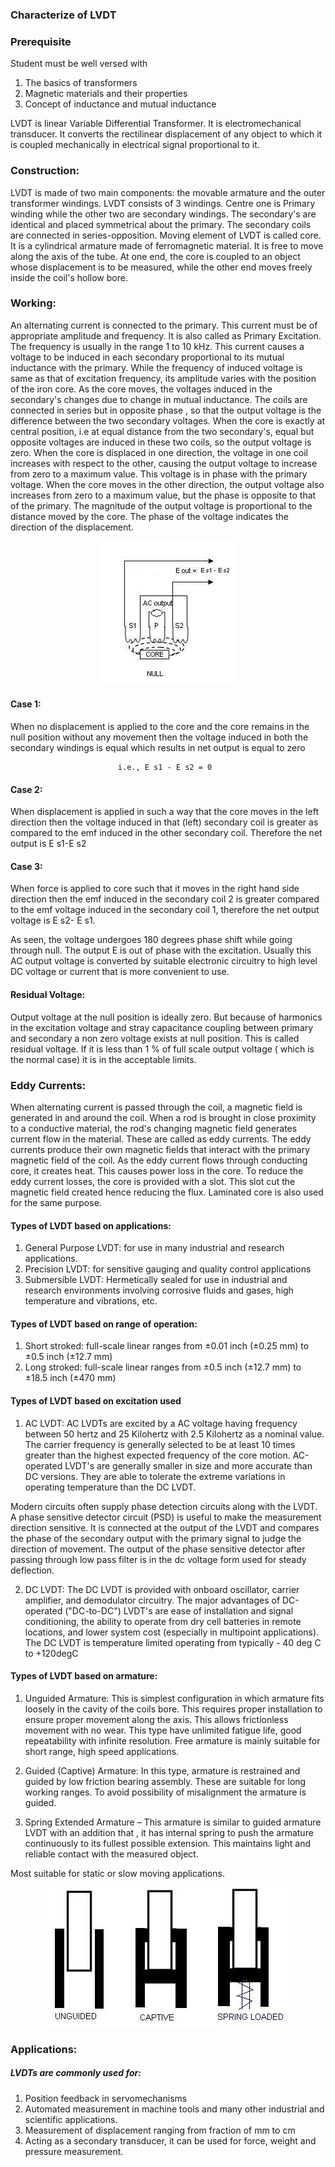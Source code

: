 ### Characterize of LVDT 

### Prerequisite
Student must be well versed with
1. The basics of transformers
2. Magnetic materials and their properties
3. Concept of inductance and mutual inductance

LVDT is linear Variable Differential Transformer. It is electromechanical transducer. It converts the rectilinear
displacement of any object to which it is coupled mechanically in electrical signal proportional to it.

### Construction:

 LVDT is made of two main components: the movable armature and the outer transformer windings.
 LVDT consists of 3 windings. Centre one is Primary winding while the other two are secondary
 windings. The secondary's are identical and placed symmetrical about the primary. The
 secondary coils are connected in series-opposition.
 Moving element of LVDT is  called core. It  is a cylindrical armature made of ferromagnetic material. It is free to  move
 along the axis of the tube. At one end, the core is coupled to an object whose displacement is to be measured,
 while the other end moves freely inside the coil's hollow bore.
 
 ### Working: 

An alternating current is connected to the primary. This current must be of appropriate amplitude and frequency.
It is also called as Primary Excitation. The frequency is usually in the range 1 to 10 kHz. This current causes a
voltage to be induced in each secondary proportional to its mutual inductance with the primary. While the
frequency of induced voltage is same as that of excitation frequency, its amplitude varies with the position of the
iron core.
 As the core moves,  the voltages induced in the secondary's changes due to change in mutual inductance.
 The coils are connected in series but in opposite phase , so that the output voltage is the difference  between
 the two secondary voltages. When the core is exactly at  central position, i.e at equal distance from  the two
 secondary's, equal but opposite voltages are induced in these two coils, so the output voltage is zero.
 When the core is displaced in one direction, the voltage in one coil increases with respect to the other, causing
 the output voltage to increase from zero to a maximum value. This voltage is in phase with the primary voltage.
 When  the core moves in the other direction, the output voltage also increases from zero to a maximum value,  but
 the  phase is  opposite to that of the primary. The magnitude of the output voltage is proportional to the distance
 moved by the core. The phase of the voltage indicates the direction of the displacement.
 
 <center><img src="images/img1.jpg" title=""></center>
 
 #### Case 1:
 When no  displacement is applied to the core and the core remains in the null position without any movement then the  voltage induced in both the secondary windings is equal which results in net output is equal to zero

							i.e., E s1 - E s2 = 0

#### Case 2:
When displacement is applied in such a way that the  core moves  in the left  direction then the voltage induced in that (left) secondary coil is greater as compared to the emf induced in the other secondary coil. Therefore the net output is E s1-E s2


#### Case 3:
When  force is applied to core such that it  moves in the right hand side direction then the emf
induced in the secondary coil 2 is greater compared to the emf voltage induced in the secondary coil 1,
therefore the net output voltage  is  E s2- E s1.

As seen, the voltage undergoes 180 degrees phase shift while going through null. The output E is out of
phase with the excitation.
Usually this AC output voltage is converted by suitable electronic circuitry to high level DC voltage or current that is more convenient to use.
#### Residual Voltage: 
Output voltage at the null position is ideally zero. But because of  harmonics in the excitation
voltage and stray capacitance coupling between primary and secondary  a  non zero  voltage exists
at null position. This is called residual voltage. If it is less than 1 % of full scale output  voltage ( which is the normal case) it is in  the acceptable  limits. 

### Eddy Currents: 
When alternating current is passed through the coil, a magnetic field is generated in and
around the coil. When a rod is brought in close proximity to a conductive material, the rod's changing magnetic
field generates current flow in the material. These are called as eddy currents.
The eddy currents produce their own magnetic fields that interact with the primary magnetic field of the coil.
As the eddy current flows through conducting core, it creates heat. This causes power loss in the core. To reduce
the eddy current losses, the core is provided with a slot. This slot cut the magnetic field created hence reducing
the flux. Laminated core is also used for the same purpose.

#### Types of LVDT based on applications:

1. General Purpose LVDT: for use in many industrial and research applications.
2. Precision LVDT: for sensitive gauging and quality control applications
3. Submersible LVDT: Hermetically sealed for use in industrial and research environments involving corrosive fluids and gases, high temperature and vibrations, etc.

#### Types of LVDT based on range of operation:

1. Short stroked: full-scale linear ranges from ±0.01 inch (±0.25 mm) to ±0.5 inch (±12.7 mm)
2. Long stroked: full-scale linear ranges from ±0.5 inch (±12.7 mm) to ±18.5 inch (±470 mm)

#### Types of LVDT based on excitation used

1. AC LVDT: AC LVDTs are excited by a AC voltage having frequency between 50 hertz and 25 Kilohertz with 2.5 Kilohertz as a nominal value. The carrier frequency is generally selected to be at least 10 times greater than the highest expected frequency of the core motion. AC-operated LVDT's are generally smaller in size and more accurate than DC versions. They are able to tolerate the extreme variations in operating temperature than the DC LVDT.

Modern circuits often supply phase detection circuits along with the LVDT. A phase sensitive detector circuit (PSD) is useful to make the measurement direction sensitive. It is connected at the output of the LVDT and compares the phase of the secondary output with the primary signal to judge the direction of movement. The output of the phase sensitive detector after passing through low pass filter is in the dc voltage form used for steady deflection.
	
2. DC LVDT: The DC LVDT is provided with onboard oscillator, carrier amplifier, and demodulator circuitry.
The major advantages of DC-operated ("DC-to-DC") LVDT's are ease of installation and signal conditioning,
the ability to operate from dry cell batteries in remote locations, and lower system cost (especially in
multipoint applications). The DC LVDT is temperature limited operating from typically  - 40 deg C to
+120degC

  #### Types of LVDT based on armature:

1. Unguided Armature: This is simplest configuration in which armature fits loosely in the cavity of the coils bore. This requires proper installation to ensure proper movement along the axis. This allows frictionless movement with no wear. This  type have unlimited fatigue life, good repeatability with infinite resolution.
Free armature is mainly suitable for short range, high speed applications.

2. Guided (Captive) Armature: In this type, armature is restrained and guided by low friction bearing
assembly.
These are suitable for long working ranges. To avoid possibility of   misalignment  the armature is guided.

3. Spring Extended Armature – This armature is similar to  guided  armature LVDT with an addition that ,
it  has internal spring to push the armature continuously to its fullest possible extension.  This maintains light
and  reliable contact with the measured object.

Most suitable for static or slow moving applications.

<center><img src="images/img2.jpg" title=""></center>

### Applications:

##### LVDTs are commonly used for:
1. Position feedback in servomechanisms
2. Automated measurement in machine tools and many other industrial and scientific applications.
3. Measurement of  displacement ranging from fraction of  mm to cm
4. Acting as a secondary transducer, it can be used for force, weight and pressure measurement. 
